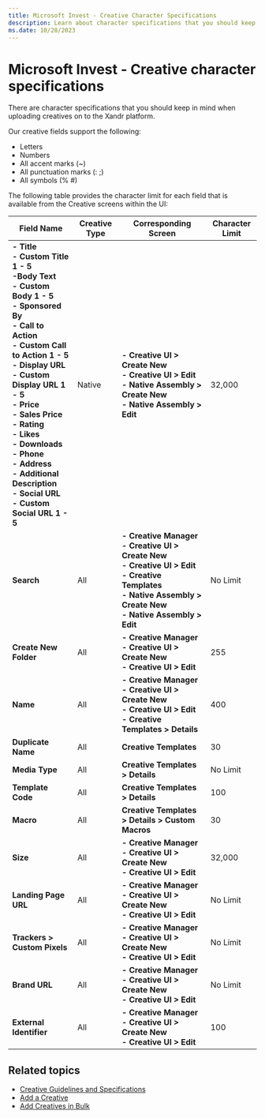 ```yaml
---
title: Microsoft Invest - Creative Character Specifications
description: Learn about character specifications that you should keep in mind when uploading creatives.
ms.date: 10/28/2023
---
```




# Microsoft Invest - Creative character specifications 

There are character specifications that you should keep in mind when
uploading creatives on to the Xandr platform.


Our creative fields support the following:

- Letters
- Numbers
- All accent marks (~)
- All punctuation marks (: ;)
- All symbols (% \#)


The following table provides the character limit for each field that is
available from the Creative screens within the
UI:

| Field Name | Creative Type | Corresponding Screen | Character Limit |
|---|---|---|---|
| **- Title**<br>**- Custom Title 1 - 5**<br>**-Body Text**<br>**- Custom Body 1 - 5**<br> **- Sponsored By**<br>**- Call to Action**<br>**- Custom Call to Action 1 - 5**<br>**- Display URL**<br>**- Custom Display URL 1 - 5**<br>**- Price**<br>**- Sales Price**<br>**- Rating**<br>**- Likes**<br>**- Downloads**<br>**- Phone**<br>**- Address**<br>**- Additional Description**<br>**- Social URL**<br>**- Custom Social URL 1 - 5** | Native | **- Creative UI > Create New**<br>**- Creative UI > Edit**<br>**- Native Assembly > Create New**<br>**- Native Assembly > Edit** | 32,000 |
| **Search** | All | **- Creative Manager**<br>**- Creative UI > Create New**<br>**- Creative UI > Edit**<br>**- Creative Templates**<br>**- Native Assembly > Create New**<br>**- Native Assembly > Edit** | No Limit |
| **Create New Folder** | All | **- Creative Manager**<br>**- Creative UI > Create New**<br>**- Creative UI > Edit** | 255 |
| **Name** | All | **- Creative Manager**<br>**- Creative UI > Create New**<br>**- Creative UI > Edit**<br>**- Creative Templates > Details** | 400 |
| **Duplicate Name** | All | **Creative Templates** | 30 |
| **Media Type** | All | **Creative Templates > Details** | No Limit |
| **Template Code** | All | **Creative Templates > Details** | 100 |
| **Macro** | All | **Creative Templates > Details > Custom Macros** | 30 |
| **Size** | All | **- Creative Manager**<br>**- Creative UI > Create New**<br>**- Creative UI > Edit** | 32,000 |
| **Landing Page URL** | All | **- Creative Manager**<br>**- Creative UI > Create New**<br>**- Creative UI > Edit** | No Limit |
| **Trackers > Custom Pixels** | All | **- Creative Manager**<br>**- Creative UI > Create New**<br>**- Creative UI > Edit** | No Limit |
| **Brand URL** | All | **- Creative Manager**<br>**- Creative UI > Create New**<br>**- Creative UI > Edit** | No Limit |
| **External Identifier** | All | **- Creative Manager**<br>**- Creative UI > Create New**<br>**- Creative UI > Edit** | 100 |


## Related topics

- [Creative
  Guidelines and Specifications](creative-guidelines-and-specifications.md)
- [Add a Creative](add-a-creative.md)
- [Add Creatives in Bulk](add-creatives-in-bulk.md)

